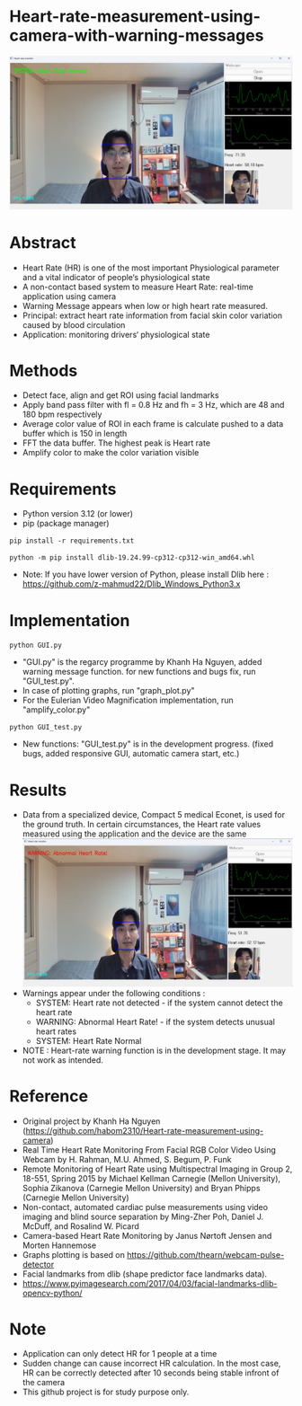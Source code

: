 # Heart-rate-measurement-using-camera-with-warning-messages
![Result](https://github.com/coopshim/heart-rate-camera-with-warnings/blob/master/result2.png)
# Abstract
- Heart Rate (HR) is one of the most important Physiological parameter and a vital indicator of people‘s physiological state
- A non-contact based system to measure Heart Rate: real-time application using camera
- Warning Message appears when low or high heart rate measured.
- Principal: extract heart rate information from facial skin color variation caused by blood circulation 
- Application: monitoring drivers‘ physiological state

# Methods 
- Detect face, align and get ROI using facial landmarks
- Apply band pass filter with fl = 0.8 Hz and fh = 3 Hz, which are 48 and 180 bpm respectively
- Average color value of ROI in each frame is calculate pushed to a data buffer which is 150 in length
- FFT the data buffer. The highest peak is Heart rate
- Amplify color to make the color variation visible 

# Requirements
- Python version 3.12 (or lower)
- pip (package manager)

```
pip install -r requirements.txt
```
```
python -m pip install dlib-19.24.99-cp312-cp312-win_amd64.whl
```
- Note: If you have lower version of Python, please install Dlib here : https://github.com/z-mahmud22/Dlib_Windows_Python3.x

# Implementation
```
python GUI.py
```
- "GUI.py" is the regarcy programme by Khanh Ha Nguyen, added warning message function. for new functions and bugs fix, run "GUI_test.py".
- In case of plotting graphs, run "graph_plot.py" 
- For the Eulerian Video Magnification implementation, run "amplify_color.py"
```
python GUI_test.py
```
- New functions: "GUI_test.py" is in the development progress. (fixed bugs, added responsive GUI, automatic camera start, etc.)

# Results
- Data from a specialized device, Compact 5 medical Econet, is used for the ground truth. In certain circumstances, the Heart rate values measured using the application and the device are the same
![Result2](https://github.com/coopshim/heart-rate-camera-with-warnings/blob/master/result1.png)
- Warnings appear under the following conditions :
  - SYSTEM: Heart rate not detected - if the system cannot detect the heart rate
  - WARNING: Abnormal Heart Rate! - if the system detects unusual heart rates
  - SYSTEM: Heart Rate Normal
- NOTE : Heart-rate warning function is in the development stage. It may not work as intended.

# Reference
- Original project by Khanh Ha Nguyen (https://github.com/habom2310/Heart-rate-measurement-using-camera)
- Real Time Heart Rate Monitoring From Facial RGB Color Video Using Webcam by H. Rahman, M.U. Ahmed, S. Begum, P. Funk
- Remote Monitoring of Heart Rate using Multispectral Imaging in Group 2, 18-551, Spring 2015 by Michael Kellman Carnegie (Mellon University), Sophia Zikanova (Carnegie Mellon University) and Bryan Phipps (Carnegie Mellon University)
- Non-contact, automated cardiac pulse measurements using video imaging and blind source separation by Ming-Zher Poh, Daniel J. McDuff, and Rosalind W. Picard
- Camera-based Heart Rate Monitoring by Janus Nørtoft Jensen and Morten Hannemose
- Graphs plotting is based on https://github.com/thearn/webcam-pulse-detector
- Facial landmarks from dlib (shape predictor face landmarks data).
- https://www.pyimagesearch.com/2017/04/03/facial-landmarks-dlib-opencv-python/

# Note
- Application can only detect HR for 1 people at a time
- Sudden change can cause incorrect HR calculation. In the most case, HR can be correctly detected after 10 seconds being stable infront of the camera
- This github project is for study purpose only.

